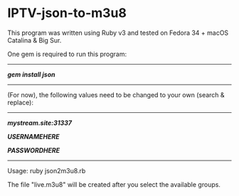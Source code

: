 # IPTV-json-to-m3u8

This program was written using Ruby v3 and tested on Fedora 34 + macOS Catalina & Big Sur.

One gem is required to run this program:

-----------------------------------------------------------------------------------------------

***gem install json***

-----------------------------------------------------------------------------------------------

(For now), the following values need to be changed to your own (search & replace):

-----------------------------------------------------------------------------------------------

***mystream.site:31337***

***USERNAMEHERE***

***PASSWORDHERE***

-----------------------------------------------------------------------------------------------

Usage: ruby json2m3u8.rb

The file "live.m3u8" will be created after you select the available groups.
